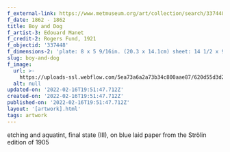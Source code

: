 ```yaml
---
f_external-link: https://www.metmuseum.org/art/collection/search/337448
f_date: 1862 - 1862
title: Boy and Dog
f_artist-3: Edouard Manet
f_credit-2: Rogers Fund, 1921
f_objectid: '337448'
f_dimensions-2: 'plate: 8 x 5 9/16in. (20.3 x 14.1cm) sheet: 14 1/2 x 9 1/2in. (36.8 x 24.1cm)'
slug: boy-and-dog
f_image:
  url: >-
    https://uploads-ssl.webflow.com/5ea73a6a2a73b34c800aae87/620d55d3d229bd690d083b2a_DP815300.jpeg
  alt: null
updated-on: '2022-02-16T19:51:47.712Z'
created-on: '2022-02-16T19:51:47.712Z'
published-on: '2022-02-16T19:51:47.712Z'
layout: '[artwork].html'
tags: artwork
---
```


etching and aquatint, final state (III), on blue laid paper from the Strölin edition of 1905
